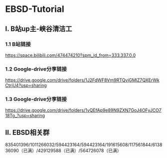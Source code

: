 # EBSD-Tutorial
## I. B站up主-峡谷清洁工
### 1.1 B站链接
https://space.bilibili.com/474474210?spm_id_from=333.337.0.0
### 1.2 Google-drive分享链接
https://drive.google.com/drive/folders/1J2FdWF8Vm9RTQvjGMlZ7QXErWkCtrjU4?usp=sharing
### 1.3 Google-drive分享链接
https://drive.google.com/drive/folders/1yQEfAp9e89N9ZXN7GoJ4OFyJCO718Tg_?usp=sharing
## II. EBSD相关群
835401396/1011266032/594423164/594423164/191615608/117561844/613836090（已满）/429129588（已满）/564726078（已满）
